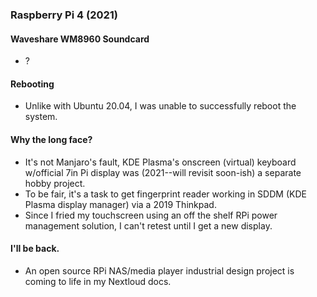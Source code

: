 ### Raspberry Pi 4 (2021)

#### Waveshare WM8960 Soundcard
- ?

#### Rebooting
- Unlike with Ubuntu 20.04, I was unable to successfully reboot the system.

#### Why the long face?
- It's not Manjaro's fault, KDE Plasma's onscreen (virtual) keyboard w/official 7in Pi display was (2021--will revisit soon-ish) a separate hobby project.
- To be fair, it's a task to get fingerprint reader working in SDDM (KDE Plasma display manager) via a 2019 Thinkpad.
- Since I fried my touchscreen using an off the shelf RPi power management solution, I can't retest until I get a new display.

#### I'll be back.
- An open source RPi NAS/media player industrial design project is coming to life in my Nextloud docs.
